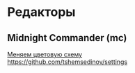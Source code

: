 # Редакторы

## Midnight Commander (mc)
[Меняем цветовую схему](https://webnoob.ru/linux/menyaem-tsvetovuyu-shemu-midnight-commander-change-skin/)  
https://github.com/tshemsedinov/settings

